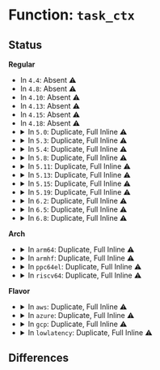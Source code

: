 # Function: <code>task_ctx</code>

## Status
<b>Regular</b>
<ul>
<li>
In <code>4.4</code>: Absent ⚠️
</li>
<li>
In <code>4.8</code>: Absent ⚠️
</li>
<li>
In <code>4.10</code>: Absent ⚠️
</li>
<li>
In <code>4.13</code>: Absent ⚠️
</li>
<li>
In <code>4.15</code>: Absent ⚠️
</li>
<li>
In <code>4.18</code>: Absent ⚠️
</li>
<li>
<details>
<summary>In <code>5.0</code>: Duplicate, Full Inline ⚠️</summary>

**Collision:** Static Duplication

**Inline:** Full

**Transformation:** False

**Instances:**

```
In security/apparmor/task.c (ffffffff8145176f)
Location: security/apparmor/include/task.h:17
Inline: True
Inline callers:
  - security/apparmor/task.c:aa_restore_previous_label
  - security/apparmor/task.c:aa_set_current_hat
  - security/apparmor/task.c:aa_set_current_onexec
  - security/apparmor/task.c:aa_replace_current_label
  - security/apparmor/task.c:aa_replace_current_label
```
```
In security/apparmor/domain.c (ffffffff81457c92)
Location: security/apparmor/include/task.h:17
Inline: True
Inline callers:
  - security/apparmor/domain.c:aa_change_profile
  - security/apparmor/domain.c:aa_change_hat
  - security/apparmor/domain.c:apparmor_bprm_set_creds
```
```
In security/apparmor/lsm.c (ffffffff8145dcff)
Location: security/apparmor/include/task.h:17
Inline: True
Inline callers:
  - security/apparmor/lsm.c:apparmor_bprm_committed_creds
  - security/apparmor/lsm.c:apparmor_getprocattr
  - security/apparmor/lsm.c:apparmor_task_alloc
  - security/apparmor/lsm.c:apparmor_task_alloc
  - security/apparmor/lsm.c:apparmor_task_free
```
</details>
</li>
<li>
<details>
<summary>In <code>5.3</code>: Duplicate, Full Inline ⚠️</summary>

**Collision:** Static Duplication

**Inline:** Full

**Transformation:** False

**Instances:**

```
In security/apparmor/task.c (ffffffff8147f19f)
Location: security/apparmor/include/task.h:13
Inline: True
Inline callers:
  - security/apparmor/task.c:aa_restore_previous_label
  - security/apparmor/task.c:aa_set_current_hat
  - security/apparmor/task.c:aa_set_current_onexec
  - security/apparmor/task.c:aa_replace_current_label
  - security/apparmor/task.c:aa_replace_current_label
```
```
In security/apparmor/domain.c (ffffffff8148543f)
Location: security/apparmor/include/task.h:13
Inline: True
Inline callers:
  - security/apparmor/domain.c:aa_change_profile
  - security/apparmor/domain.c:aa_change_hat
  - security/apparmor/domain.c:apparmor_bprm_set_creds
```
```
In security/apparmor/lsm.c (ffffffff8148b42f)
Location: security/apparmor/include/task.h:13
Inline: True
Inline callers:
  - security/apparmor/lsm.c:apparmor_bprm_committed_creds
  - security/apparmor/lsm.c:apparmor_getprocattr
  - security/apparmor/lsm.c:apparmor_task_alloc
  - security/apparmor/lsm.c:apparmor_task_alloc
  - security/apparmor/lsm.c:apparmor_task_free
```
</details>
</li>
<li>
<details>
<summary>In <code>5.4</code>: Duplicate, Full Inline ⚠️</summary>

**Collision:** Static Duplication

**Inline:** Full

**Transformation:** False

**Instances:**

```
In security/apparmor/task.c (ffffffff81498e9f)
Location: security/apparmor/include/task.h:13
Inline: True
Inline callers:
  - security/apparmor/task.c:aa_restore_previous_label
  - security/apparmor/task.c:aa_set_current_hat
  - security/apparmor/task.c:aa_set_current_onexec
  - security/apparmor/task.c:aa_replace_current_label
  - security/apparmor/task.c:aa_replace_current_label
```
```
In security/apparmor/domain.c (ffffffff8149f35f)
Location: security/apparmor/include/task.h:13
Inline: True
Inline callers:
  - security/apparmor/domain.c:aa_change_profile
  - security/apparmor/domain.c:aa_change_hat
  - security/apparmor/domain.c:apparmor_bprm_set_creds
```
```
In security/apparmor/lsm.c (ffffffff814a52ef)
Location: security/apparmor/include/task.h:13
Inline: True
Inline callers:
  - security/apparmor/lsm.c:apparmor_bprm_committed_creds
  - security/apparmor/lsm.c:apparmor_getprocattr
  - security/apparmor/lsm.c:apparmor_task_alloc
  - security/apparmor/lsm.c:apparmor_task_alloc
  - security/apparmor/lsm.c:apparmor_task_free
```
</details>
</li>
<li>
<details>
<summary>In <code>5.8</code>: Duplicate, Full Inline ⚠️</summary>

**Collision:** Static Duplication

**Inline:** Full

**Transformation:** False

**Instances:**

```
In security/apparmor/task.c (ffffffff814f149f)
Location: security/apparmor/include/task.h:13
Inline: True
Inline callers:
  - security/apparmor/task.c:aa_restore_previous_label
  - security/apparmor/task.c:aa_set_current_hat
  - security/apparmor/task.c:aa_set_current_onexec
  - security/apparmor/task.c:aa_replace_current_label
  - security/apparmor/task.c:aa_replace_current_label
```
```
In security/apparmor/domain.c (ffffffff814f89ce)
Location: security/apparmor/include/task.h:13
Inline: True
Inline callers:
  - security/apparmor/domain.c:aa_change_profile
  - security/apparmor/domain.c:aa_change_hat
  - security/apparmor/domain.c:apparmor_bprm_creds_for_exec
```
```
In security/apparmor/lsm.c (ffffffff8150056f)
Location: security/apparmor/include/task.h:13
Inline: True
Inline callers:
  - security/apparmor/lsm.c:apparmor_bprm_committed_creds
  - security/apparmor/lsm.c:apparmor_getprocattr
  - security/apparmor/lsm.c:apparmor_task_alloc
  - security/apparmor/lsm.c:apparmor_task_alloc
  - security/apparmor/lsm.c:apparmor_task_free
```
</details>
</li>
<li>
<details>
<summary>In <code>5.11</code>: Duplicate, Full Inline ⚠️</summary>

**Collision:** Static Duplication

**Inline:** Full

**Transformation:** False

**Instances:**

```
In security/apparmor/task.c (ffffffff8150e73f)
Location: security/apparmor/include/task.h:13
Inline: True
Inline callers:
  - security/apparmor/task.c:aa_restore_previous_label
  - security/apparmor/task.c:aa_set_current_hat
  - security/apparmor/task.c:aa_set_current_onexec
  - security/apparmor/task.c:aa_replace_current_label
  - security/apparmor/task.c:aa_replace_current_label
```
```
In security/apparmor/domain.c (ffffffff81515b0e)
Location: security/apparmor/include/task.h:13
Inline: True
Inline callers:
  - security/apparmor/domain.c:aa_change_profile
  - security/apparmor/domain.c:aa_change_hat
  - security/apparmor/domain.c:apparmor_bprm_creds_for_exec
```
```
In security/apparmor/lsm.c (ffffffff8151d91f)
Location: security/apparmor/include/task.h:13
Inline: True
Inline callers:
  - security/apparmor/lsm.c:apparmor_bprm_committed_creds
  - security/apparmor/lsm.c:apparmor_getprocattr
  - security/apparmor/lsm.c:apparmor_task_alloc
  - security/apparmor/lsm.c:apparmor_task_alloc
  - security/apparmor/lsm.c:apparmor_task_free
```
</details>
</li>
<li>
<details>
<summary>In <code>5.13</code>: Duplicate, Full Inline ⚠️</summary>

**Collision:** Static Duplication

**Inline:** Full

**Transformation:** False

**Instances:**

```
In security/apparmor/task.c (ffffffff8151513f)
Location: security/apparmor/include/task.h:13
Inline: True
Inline callers:
  - security/apparmor/task.c:aa_restore_previous_label
  - security/apparmor/task.c:aa_set_current_hat
  - security/apparmor/task.c:aa_set_current_onexec
  - security/apparmor/task.c:aa_replace_current_label
  - security/apparmor/task.c:aa_replace_current_label
```
```
In security/apparmor/domain.c (ffffffff8151c48e)
Location: security/apparmor/include/task.h:13
Inline: True
Inline callers:
  - security/apparmor/domain.c:aa_change_profile
  - security/apparmor/domain.c:aa_change_hat
  - security/apparmor/domain.c:apparmor_bprm_creds_for_exec
```
```
In security/apparmor/lsm.c (ffffffff8152412f)
Location: security/apparmor/include/task.h:13
Inline: True
Inline callers:
  - security/apparmor/lsm.c:apparmor_bprm_committed_creds
  - security/apparmor/lsm.c:apparmor_getprocattr
  - security/apparmor/lsm.c:apparmor_task_alloc
  - security/apparmor/lsm.c:apparmor_task_alloc
  - security/apparmor/lsm.c:apparmor_task_free
```
</details>
</li>
<li>
<details>
<summary>In <code>5.15</code>: Duplicate, Full Inline ⚠️</summary>

**Collision:** Static Duplication

**Inline:** Full

**Transformation:** False

**Instances:**

```
In security/apparmor/task.c (ffffffff815730ef)
Location: security/apparmor/include/task.h:13
Inline: True
Inline callers:
  - security/apparmor/task.c:aa_restore_previous_label
  - security/apparmor/task.c:aa_set_current_hat
  - security/apparmor/task.c:aa_set_current_onexec
  - security/apparmor/task.c:aa_replace_current_label
  - security/apparmor/task.c:aa_replace_current_label
```
```
In security/apparmor/domain.c (ffffffff8157a55e)
Location: security/apparmor/include/task.h:13
Inline: True
Inline callers:
  - security/apparmor/domain.c:aa_change_profile
  - security/apparmor/domain.c:aa_change_hat
  - security/apparmor/domain.c:apparmor_bprm_creds_for_exec
```
```
In security/apparmor/lsm.c (ffffffff8158244f)
Location: security/apparmor/include/task.h:13
Inline: True
Inline callers:
  - security/apparmor/lsm.c:apparmor_bprm_committed_creds
  - security/apparmor/lsm.c:apparmor_getprocattr
  - security/apparmor/lsm.c:apparmor_task_alloc
  - security/apparmor/lsm.c:apparmor_task_alloc
  - security/apparmor/lsm.c:apparmor_task_free
```
</details>
</li>
<li>
<details>
<summary>In <code>5.19</code>: Duplicate, Full Inline ⚠️</summary>

**Collision:** Static Duplication

**Inline:** Full

**Transformation:** False

**Instances:**

```
In security/apparmor/task.c (ffffffff816103df)
Location: security/apparmor/include/task.h:13
Inline: True
Inline callers:
  - security/apparmor/task.c:aa_restore_previous_label
  - security/apparmor/task.c:aa_set_current_hat
  - security/apparmor/task.c:aa_set_current_onexec
  - security/apparmor/task.c:aa_replace_current_label
  - security/apparmor/task.c:aa_replace_current_label
```
```
In security/apparmor/domain.c (ffffffff8161868f)
Location: security/apparmor/include/task.h:13
Inline: True
Inline callers:
  - security/apparmor/domain.c:aa_change_profile
  - security/apparmor/domain.c:aa_change_hat
  - security/apparmor/domain.c:apparmor_bprm_creds_for_exec
```
```
In security/apparmor/lsm.c (ffffffff816216cf)
Location: security/apparmor/include/task.h:13
Inline: True
Inline callers:
  - security/apparmor/lsm.c:apparmor_bprm_committed_creds
  - security/apparmor/lsm.c:apparmor_getprocattr
  - security/apparmor/lsm.c:apparmor_task_alloc
  - security/apparmor/lsm.c:apparmor_task_alloc
  - security/apparmor/lsm.c:apparmor_task_free
```
</details>
</li>
<li>
<details>
<summary>In <code>6.2</code>: Duplicate, Full Inline ⚠️</summary>

**Collision:** Static Duplication

**Inline:** Full

**Transformation:** False

**Instances:**

```
In security/apparmor/task.c (ffffffff816c2e3f)
Location: security/apparmor/include/task.h:13
Inline: True
Inline callers:
  - security/apparmor/task.c:aa_restore_previous_label
  - security/apparmor/task.c:aa_set_current_hat
  - security/apparmor/task.c:aa_set_current_onexec
  - security/apparmor/task.c:aa_replace_current_label
  - security/apparmor/task.c:aa_replace_current_label
```
```
In security/apparmor/domain.c (ffffffff816cb5ae)
Location: security/apparmor/include/task.h:13
Inline: True
Inline callers:
  - security/apparmor/domain.c:aa_change_profile
  - security/apparmor/domain.c:aa_change_hat
  - security/apparmor/domain.c:apparmor_bprm_creds_for_exec
```
```
In security/apparmor/lsm.c (ffffffff816d500f)
Location: security/apparmor/include/task.h:13
Inline: True
Inline callers:
  - security/apparmor/lsm.c:apparmor_bprm_committed_creds
  - security/apparmor/lsm.c:apparmor_getprocattr
  - security/apparmor/lsm.c:apparmor_task_alloc
  - security/apparmor/lsm.c:apparmor_task_alloc
  - security/apparmor/lsm.c:apparmor_task_free
```
</details>
</li>
<li>
<details>
<summary>In <code>6.5</code>: Duplicate, Full Inline ⚠️</summary>

**Collision:** Static Duplication

**Inline:** Full

**Transformation:** False

**Instances:**

```
In security/apparmor/task.c (ffffffff816fb9ef)
Location: security/apparmor/include/task.h:13
Inline: True
Inline callers:
  - security/apparmor/task.c:aa_restore_previous_label
  - security/apparmor/task.c:aa_set_current_hat
  - security/apparmor/task.c:aa_set_current_onexec
  - security/apparmor/task.c:aa_replace_current_label
  - security/apparmor/task.c:aa_replace_current_label
```
```
In security/apparmor/domain.c (ffffffff817040ae)
Location: security/apparmor/include/task.h:13
Inline: True
Inline callers:
  - security/apparmor/domain.c:aa_change_profile
  - security/apparmor/domain.c:aa_change_hat
  - security/apparmor/domain.c:apparmor_bprm_creds_for_exec
```
```
In security/apparmor/lsm.c (ffffffff8170e0cf)
Location: security/apparmor/include/task.h:13
Inline: True
Inline callers:
  - security/apparmor/lsm.c:apparmor_bprm_committed_creds
  - security/apparmor/lsm.c:apparmor_getprocattr
  - security/apparmor/lsm.c:apparmor_task_alloc
  - security/apparmor/lsm.c:apparmor_task_alloc
  - security/apparmor/lsm.c:apparmor_task_free
```
</details>
</li>
<li>
<details>
<summary>In <code>6.8</code>: Duplicate, Full Inline ⚠️</summary>

**Collision:** Static Duplication

**Inline:** Full

**Transformation:** False

**Instances:**

```
In security/apparmor/task.c (ffffffff8173899f)
Location: security/apparmor/include/task.h:13
Inline: True
Inline callers:
  - security/apparmor/task.c:aa_restore_previous_label
  - security/apparmor/task.c:aa_set_current_hat
  - security/apparmor/task.c:aa_set_current_onexec
  - security/apparmor/task.c:aa_replace_current_label
  - security/apparmor/task.c:aa_replace_current_label
```
```
In security/apparmor/domain.c (ffffffff8174195b)
Location: security/apparmor/include/task.h:13
Inline: True
Inline callers:
  - security/apparmor/domain.c:aa_change_profile
  - security/apparmor/domain.c:aa_change_hat
  - security/apparmor/domain.c:apparmor_bprm_creds_for_exec
```
```
In security/apparmor/lsm.c (ffffffff8174c03f)
Location: security/apparmor/include/task.h:13
Inline: True
Inline callers:
  - security/apparmor/lsm.c:apparmor_bprm_committed_creds
  - security/apparmor/lsm.c:apparmor_getprocattr
  - security/apparmor/lsm.c:apparmor_getselfattr
  - security/apparmor/lsm.c:apparmor_task_alloc
  - security/apparmor/lsm.c:apparmor_task_alloc
  - security/apparmor/lsm.c:apparmor_task_free
```
</details>
</li>
</ul>
<b>Arch</b>
<ul>
<li>
<details>
<summary>In <code>arm64</code>: Duplicate, Full Inline ⚠️</summary>

**Collision:** Static Duplication

**Inline:** Full

**Transformation:** False

**Instances:**

```
In security/apparmor/task.c (ffff80001058eb28)
Location: security/apparmor/include/task.h:13
Inline: True
Inline callers:
  - security/apparmor/task.c:aa_restore_previous_label
  - security/apparmor/task.c:aa_set_current_hat
  - security/apparmor/task.c:aa_set_current_onexec
  - security/apparmor/task.c:aa_replace_current_label
  - security/apparmor/task.c:aa_replace_current_label
```
```
In security/apparmor/domain.c (ffff800010595190)
Location: security/apparmor/include/task.h:13
Inline: True
Inline callers:
  - security/apparmor/domain.c:aa_change_profile
  - security/apparmor/domain.c:aa_change_hat
  - security/apparmor/domain.c:apparmor_bprm_set_creds
```
```
In security/apparmor/lsm.c (ffff80001059b484)
Location: security/apparmor/include/task.h:13
Inline: True
Inline callers:
  - security/apparmor/lsm.c:apparmor_bprm_committed_creds
  - security/apparmor/lsm.c:apparmor_getprocattr
  - security/apparmor/lsm.c:apparmor_task_alloc
  - security/apparmor/lsm.c:apparmor_task_alloc
  - security/apparmor/lsm.c:apparmor_task_free
```
</details>
</li>
<li>
<details>
<summary>In <code>armhf</code>: Duplicate, Full Inline ⚠️</summary>

**Collision:** Static Duplication

**Inline:** Full

**Transformation:** False

**Instances:**

```
In security/apparmor/task.c (c073f990)
Location: security/apparmor/include/task.h:13
Inline: True
Inline callers:
  - security/apparmor/task.c:aa_restore_previous_label
  - security/apparmor/task.c:aa_set_current_hat
  - security/apparmor/task.c:aa_set_current_onexec
  - security/apparmor/task.c:aa_replace_current_label
  - security/apparmor/task.c:aa_replace_current_label
```
```
In security/apparmor/domain.c (c07461b4)
Location: security/apparmor/include/task.h:13
Inline: True
Inline callers:
  - security/apparmor/domain.c:aa_change_profile
  - security/apparmor/domain.c:aa_change_hat
  - security/apparmor/domain.c:apparmor_bprm_set_creds
```
```
In security/apparmor/lsm.c (c074c43c)
Location: security/apparmor/include/task.h:13
Inline: True
Inline callers:
  - security/apparmor/lsm.c:apparmor_bprm_committed_creds
  - security/apparmor/lsm.c:apparmor_getprocattr
  - security/apparmor/lsm.c:apparmor_task_alloc
  - security/apparmor/lsm.c:apparmor_task_alloc
  - security/apparmor/lsm.c:apparmor_task_free
```
</details>
</li>
<li>
<details>
<summary>In <code>ppc64el</code>: Duplicate, Full Inline ⚠️</summary>

**Collision:** Static Duplication

**Inline:** Full

**Transformation:** False

**Instances:**

```
In security/apparmor/task.c (c000000000701978)
Location: security/apparmor/include/task.h:13
Inline: True
Inline callers:
  - security/apparmor/task.c:aa_restore_previous_label
  - security/apparmor/task.c:aa_set_current_hat
  - security/apparmor/task.c:aa_set_current_onexec
  - security/apparmor/task.c:aa_replace_current_label
  - security/apparmor/task.c:aa_replace_current_label
```
```
In security/apparmor/domain.c (c00000000070a504)
Location: security/apparmor/include/task.h:13
Inline: True
Inline callers:
  - security/apparmor/domain.c:aa_change_profile
  - security/apparmor/domain.c:aa_change_hat
  - security/apparmor/domain.c:apparmor_bprm_set_creds
```
```
In security/apparmor/lsm.c (c00000000071313c)
Location: security/apparmor/include/task.h:13
Inline: True
Inline callers:
  - security/apparmor/lsm.c:apparmor_bprm_committed_creds
  - security/apparmor/lsm.c:apparmor_getprocattr
  - security/apparmor/lsm.c:apparmor_task_alloc
  - security/apparmor/lsm.c:apparmor_task_alloc
  - security/apparmor/lsm.c:apparmor_task_free
```
</details>
</li>
<li>
<details>
<summary>In <code>riscv64</code>: Duplicate, Full Inline ⚠️</summary>

**Collision:** Static Duplication

**Inline:** Full

**Transformation:** False

**Instances:**

```
In security/apparmor/task.c (ffffffe0003dc994)
Location: security/apparmor/include/task.h:13
Inline: True
Inline callers:
  - security/apparmor/task.c:aa_restore_previous_label
  - security/apparmor/task.c:aa_set_current_hat
  - security/apparmor/task.c:aa_set_current_onexec
  - security/apparmor/task.c:aa_replace_current_label
  - security/apparmor/task.c:aa_replace_current_label
```
```
In security/apparmor/domain.c (ffffffe0003e21fc)
Location: security/apparmor/include/task.h:13
Inline: True
Inline callers:
  - security/apparmor/domain.c:aa_change_profile
  - security/apparmor/domain.c:aa_change_hat
  - security/apparmor/domain.c:apparmor_bprm_set_creds
```
```
In security/apparmor/lsm.c (ffffffe0003e6c86)
Location: security/apparmor/include/task.h:13
Inline: True
Inline callers:
  - security/apparmor/lsm.c:apparmor_bprm_committed_creds
  - security/apparmor/lsm.c:apparmor_getprocattr
  - security/apparmor/lsm.c:apparmor_task_alloc
  - security/apparmor/lsm.c:apparmor_task_alloc
  - security/apparmor/lsm.c:apparmor_task_free
```
</details>
</li>
</ul>
<b>Flavor</b>
<ul>
<li>
<details>
<summary>In <code>aws</code>: Duplicate, Full Inline ⚠️</summary>

**Collision:** Static Duplication

**Inline:** Full

**Transformation:** False

**Instances:**

```
In security/apparmor/task.c (ffffffff8149147f)
Location: security/apparmor/include/task.h:13
Inline: True
Inline callers:
  - security/apparmor/task.c:aa_restore_previous_label
  - security/apparmor/task.c:aa_set_current_hat
  - security/apparmor/task.c:aa_set_current_onexec
  - security/apparmor/task.c:aa_replace_current_label
  - security/apparmor/task.c:aa_replace_current_label
```
```
In security/apparmor/domain.c (ffffffff8149793f)
Location: security/apparmor/include/task.h:13
Inline: True
Inline callers:
  - security/apparmor/domain.c:aa_change_profile
  - security/apparmor/domain.c:aa_change_hat
  - security/apparmor/domain.c:apparmor_bprm_set_creds
```
```
In security/apparmor/lsm.c (ffffffff8149d8cf)
Location: security/apparmor/include/task.h:13
Inline: True
Inline callers:
  - security/apparmor/lsm.c:apparmor_bprm_committed_creds
  - security/apparmor/lsm.c:apparmor_getprocattr
  - security/apparmor/lsm.c:apparmor_task_alloc
  - security/apparmor/lsm.c:apparmor_task_alloc
  - security/apparmor/lsm.c:apparmor_task_free
```
</details>
</li>
<li>
<details>
<summary>In <code>azure</code>: Duplicate, Full Inline ⚠️</summary>

**Collision:** Static Duplication

**Inline:** Full

**Transformation:** False

**Instances:**

```
In security/apparmor/task.c (ffffffff81481e9f)
Location: security/apparmor/include/task.h:13
Inline: True
Inline callers:
  - security/apparmor/task.c:aa_restore_previous_label
  - security/apparmor/task.c:aa_set_current_hat
  - security/apparmor/task.c:aa_set_current_onexec
  - security/apparmor/task.c:aa_replace_current_label
  - security/apparmor/task.c:aa_replace_current_label
```
```
In security/apparmor/domain.c (ffffffff8148835f)
Location: security/apparmor/include/task.h:13
Inline: True
Inline callers:
  - security/apparmor/domain.c:aa_change_profile
  - security/apparmor/domain.c:aa_change_hat
  - security/apparmor/domain.c:apparmor_bprm_set_creds
```
```
In security/apparmor/lsm.c (ffffffff8148e2ef)
Location: security/apparmor/include/task.h:13
Inline: True
Inline callers:
  - security/apparmor/lsm.c:apparmor_bprm_committed_creds
  - security/apparmor/lsm.c:apparmor_getprocattr
  - security/apparmor/lsm.c:apparmor_task_alloc
  - security/apparmor/lsm.c:apparmor_task_alloc
  - security/apparmor/lsm.c:apparmor_task_free
```
</details>
</li>
<li>
<details>
<summary>In <code>gcp</code>: Duplicate, Full Inline ⚠️</summary>

**Collision:** Static Duplication

**Inline:** Full

**Transformation:** False

**Instances:**

```
In security/apparmor/task.c (ffffffff8148d51f)
Location: security/apparmor/include/task.h:13
Inline: True
Inline callers:
  - security/apparmor/task.c:aa_restore_previous_label
  - security/apparmor/task.c:aa_set_current_hat
  - security/apparmor/task.c:aa_set_current_onexec
  - security/apparmor/task.c:aa_replace_current_label
  - security/apparmor/task.c:aa_replace_current_label
```
```
In security/apparmor/domain.c (ffffffff814939df)
Location: security/apparmor/include/task.h:13
Inline: True
Inline callers:
  - security/apparmor/domain.c:aa_change_profile
  - security/apparmor/domain.c:aa_change_hat
  - security/apparmor/domain.c:apparmor_bprm_set_creds
```
```
In security/apparmor/lsm.c (ffffffff8149996f)
Location: security/apparmor/include/task.h:13
Inline: True
Inline callers:
  - security/apparmor/lsm.c:apparmor_bprm_committed_creds
  - security/apparmor/lsm.c:apparmor_getprocattr
  - security/apparmor/lsm.c:apparmor_task_alloc
  - security/apparmor/lsm.c:apparmor_task_alloc
  - security/apparmor/lsm.c:apparmor_task_free
```
</details>
</li>
<li>
<details>
<summary>In <code>lowlatency</code>: Duplicate, Full Inline ⚠️</summary>

**Collision:** Static Duplication

**Inline:** Full

**Transformation:** False

**Instances:**

```
In security/apparmor/task.c (ffffffff814a540f)
Location: security/apparmor/include/task.h:13
Inline: True
Inline callers:
  - security/apparmor/task.c:aa_restore_previous_label
  - security/apparmor/task.c:aa_set_current_hat
  - security/apparmor/task.c:aa_set_current_onexec
  - security/apparmor/task.c:aa_replace_current_label
  - security/apparmor/task.c:aa_replace_current_label
```
```
In security/apparmor/domain.c (ffffffff814aba01)
Location: security/apparmor/include/task.h:13
Inline: True
Inline callers:
  - security/apparmor/domain.c:aa_change_profile
  - security/apparmor/domain.c:aa_change_hat
  - security/apparmor/domain.c:apparmor_bprm_set_creds
```
```
In security/apparmor/lsm.c (ffffffff814b1b1f)
Location: security/apparmor/include/task.h:13
Inline: True
Inline callers:
  - security/apparmor/lsm.c:apparmor_bprm_committed_creds
  - security/apparmor/lsm.c:apparmor_getprocattr
  - security/apparmor/lsm.c:apparmor_task_alloc
  - security/apparmor/lsm.c:apparmor_task_alloc
  - security/apparmor/lsm.c:apparmor_task_free
```
</details>
</li>
</ul>

## Differences
